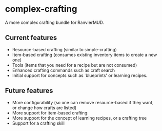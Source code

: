 # complex-crafting

A more complex crafting bundle for RanvierMUD.

## Current features

- Resource-based crafting (similar to simple-crafting)
- Item-based crafting (consumes existing inventory items to create a new one)
- Tools (items that you need for a recipe but are not consumed)
- Enhanced crafting commands such as craft search
- Initial support for concepts such as 'blueprints' or learning recipes.

## Future features

- More configurability (so one can remove resource-based if they want, or change how crafts are listed)
- More support for item-based crafting
- More support for the concept of learning recipes, or a crafting tree
- Support for a crafting skill
